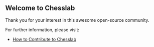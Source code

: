 ## Welcome to Chesslab

Thank you for your interest in this awesome open-source community.

For further information, please visit:

- [How to Contribute to Chesslab](https://medium.com/geekculture/how-to-contribute-to-chesslab-cca73fefaf70)
